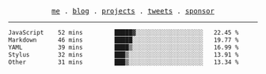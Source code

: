 <p align="center">
  <samp>
    <a href="https://everfu.cn">me</a> .
    <a href="https://bloh.everfu.cn">blog</a> .
    <a href="https://everfu.cn/projects/">projects</a> .
    <a href="https://twitter.com/everfu8">tweets</a> .
    <a href="https://ko-fi.com/everfu">sponsor</a>
  </samp>
</p>

---

<!--START_SECTION:waka-->

```txt
JavaScript    52 mins         █████▓░░░░░░░░░░░░░░░░░░░   22.45 %
Markdown      46 mins         █████░░░░░░░░░░░░░░░░░░░░   19.77 %
YAML          39 mins         ████▒░░░░░░░░░░░░░░░░░░░░   16.99 %
Stylus        32 mins         ███▒░░░░░░░░░░░░░░░░░░░░░   13.91 %
Other         31 mins         ███▒░░░░░░░░░░░░░░░░░░░░░   13.34 %
```

<!--END_SECTION:waka-->
